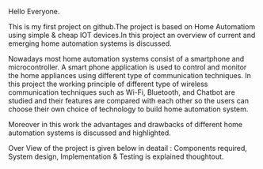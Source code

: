Hello Everyone.


 This is my first project on github.The project is based on Home Automatiom using simple & cheap IOT devices.In this project an overview of current and emerging home automation systems is discussed.

 Nowadays most home automation systems consist of a smartphone and microcontroller. A smart phone application is used to control and monitor the home appliances using different type of communication techniques. In this project the working principle of different type of wireless communication techniques such as Wi-Fi, Bluetooth, and Chatbot are studied and their features are compared with each other so the users can choose their own choice of technology to build home automation system.

 Moreover in this work the advantages and drawbacks of different home automation systems is discussed and highlighted.

Over View of the project is given below in deatail :
Components required, System design, Implementation & Testing is explained thoughtout.
